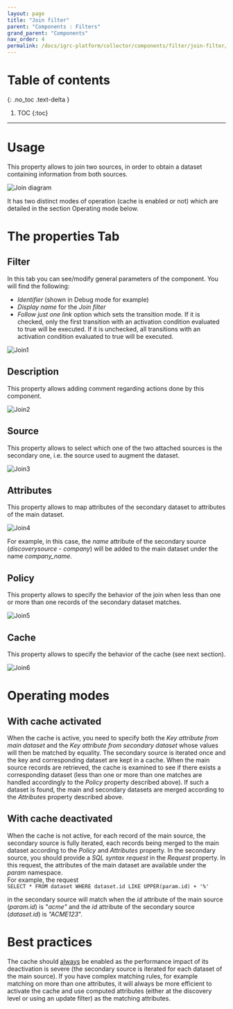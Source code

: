 ```yaml
---
layout: page
title: "Join filter"
parent: "Components : Filters"
grand_parent: "Components"
nav_order: 4
permalink: /docs/igrc-platform/collector/components/filter/join-filter/
---
```


# Table of contents
{: .no_toc .text-delta }

1. TOC
{:toc}
---

# Usage

This property allows to join two sources, in order to obtain a dataset containing information from both sources.  

![Join diagram]({{site.baseurl}}/docs/igrc-platform/collector/components/filters/join-filter/images/join_diag.png "Join diagram")   

It has two distinct modes of operation (cache is enabled or not) which are detailed in the section Operating mode below.  

# The properties Tab

## Filter

In this tab you can see/modify general parameters of the component. You will find the following:

- _Identifier_ (shown in Debug mode for example)
- _Display name_ for the _Join filter_
- _Follow just one link_ option which sets the transition mode. If it is checked, only the first transition with an activation condition evaluated to true will be executed. If it is unchecked, all transitions with an activation condition evaluated to true will be executed.

![Join1]({{site.baseurl}}/docs/igrc-platform/collector/components/filters/join-filter/images/join1.png "Join1")   

## Description

This property allows adding comment regarding actions done by this component.

![Join2]({{site.baseurl}}/docs/igrc-platform/collector/components/filters/join-filter/images/join2.png "Join2")   

## Source

This property allows to select which one of the two attached sources is the secondary one, i.e. the source used to augment the dataset.  

![Join3]({{site.baseurl}}/docs/igrc-platform/collector/components/filters/join-filter/images/join3.png "Join3")   

## Attributes

This property allows to map attributes of the secondary dataset to attributes of the main dataset.  

![Join4]({{site.baseurl}}/docs/igrc-platform/collector/components/filters/join-filter/images/join4.png "Join4")   

For example, in this case, the _name_ attribute of the secondary source (_discoverysource - company_) will be added to the main dataset under the name _company\_name_.  

## Policy

This property allows to specify the behavior of the join when less than one or more than one records of the secondary dataset matches.  

![Join5]({{site.baseurl}}/docs/igrc-platform/collector/components/filters/join-filter/images/join5.png "Join5")   

## Cache

This property allows to specify the behavior of the cache (see next section).

![Join6]({{site.baseurl}}/docs/igrc-platform/collector/components/filters/join-filter/images/join6.png "Join6")   

# Operating modes

## With cache activated

When the cache is active, you need to specify both the _Key attribute from main dataset_ and the _Key attribute from secondary dataset_ whose values will then be matched by equality. The secondary source is iterated once and the key and corresponding dataset are kept in a cache. When the main source records are retrieved, the cache is examined to see if there exists a corresponding dataset (less than one or more than one matches are handled accordingly to the _Policy_ property described above). If such a dataset is found, the main and secondary datasets are merged according to the _Attributes_ property described above.  

## With cache deactivated

When the cache is not active, for each record of the main source, the secondary source is fully iterated, each records being merged to the main dataset according to the _Policy_ and _Attributes_ property. In the secondary source, you should provide a _SQL syntax request_ in the _Request_ property. In this request, the attributes of the main dataset are available under the _param_ namespace.  
For example, the request    
`SELECT * FROM dataset WHERE dataset.id LIKE UPPER(param.id) + '%'`

in the secondary source will match when the _id_ attribute of the main source (_param.id_) is "_acme"_ and the _id_ attribute of the secondary source (_dataset.id_) is _"ACME123_".  

# Best practices

The cache should <u>always</u> be enabled as the performance impact of its deactivation is severe (the secondary source is iterated for each dataset of the main source). If you have complex matching rules, for example matching on more than one attributes, it will always be more efficient to activate the cache and use computed attributes (either at the discovery level or using an update filter) as the matching attributes.  
